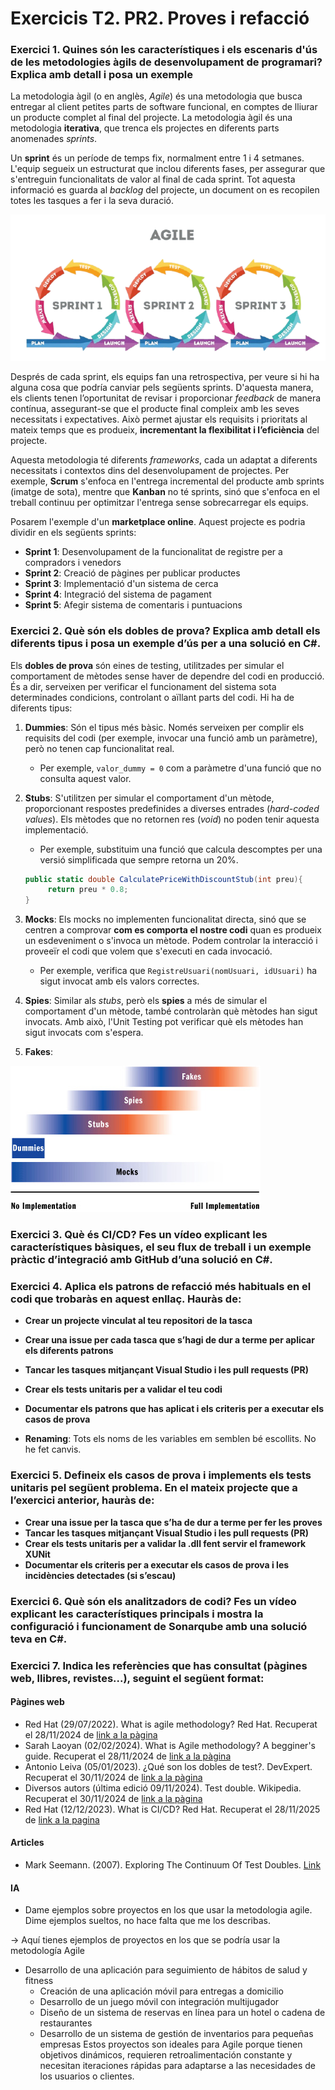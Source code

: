 # Exercicis T2. PR2. Proves i refacció

### Exercici 1. Quines són les característiques i els escenaris d'ús de les metodologies àgils de desenvolupament de programari? Explica amb detall i posa un exemple
La metodologia àgil (o en anglès, _Agile_) és una metodologia que busca entregar al client petites parts de software funcional,
en comptes de lliurar un producte complet al final del projecte. La metodologia àgil és una metodologia **iterativa**, 
que trenca els projectes en diferents parts anomenades _sprints_. 

Un **sprint** és un període de temps fix, normalment entre 1 i 4 setmanes. L'equip segueix un estructurat que inclou diferents
fases, per assegurar que s'entreguin funcionalitats de valor al final de cada sprint. Tot aquesta informació es guarda al _backlog_
del projecte, un document on es recopilen totes les tasques a fer i la seva duració.

![esquemaAgile](../img/ex1/agileMethodology.png)

Després de cada sprint, els equips fan una retrospectiva, per veure si hi ha alguna cosa que podría canviar pels següents sprints. D'aquesta
manera, els clients tenen l’oportunitat de revisar i proporcionar _feedback_ de manera contínua, assegurant-se que el producte
final compleix amb les seves necessitats i expectatives. Això permet ajustar els requisits i prioritats al mateix temps que es produeix, 
**incrementant la flexibilitat i l’eficiència** del projecte.

Aquesta metodologia té diferents _frameworks_, cada un adaptat a diferents necessitats i contextos dins del desenvolupament
de projectes. Per exemple, **Scrum** s'enfoca en l'entrega incremental del producte amb sprints (imatge de sota), mentre
que **Kanban** no té sprints, sinó que s'enfoca en el treball continuu per optimitzar l'entrega sense sobrecarregar els equips.

Posarem l'exemple d'un **marketplace online**. Aquest projecte es podria dividir en els següents sprints:
- **Sprint 1**: Desenvolupament de la funcionalitat de registre per a compradors i venedors
- **Sprint 2**: Creació de pàgines per publicar productes
- **Sprint 3**: Implementació d'un sistema de cerca
- **Sprint 4**: Integració del sistema de pagament
- **Sprint 5**: Afegir sistema de comentaris i puntuacions

### Exercici 2. Què són els dobles de prova? Explica amb detall els diferents tipus i posa un exemple d’ús per a una solució en C#.
Els **dobles de prova** són eines de testing, utilitzades per simular el comportament de mètodes sense haver de
dependre del codi en producció. És a dir, serveixen per verificar el funcionament del sistema sota determinades condicions,
controlant o aïllant parts del codi. Hi ha de diferents tipus:
1. **Dummies**: Són el tipus més bàsic. Només serveixen per complir els requisits del codi (per exemple, invocar una funció
amb un paràmetre), però no tenen cap funcionalitat real.
   - Per exemple, ```valor_dummy = 0``` com a paràmetre d'una funció que no consulta aquest valor.

2. **Stubs**: S'utilitzen per simular el comportament d'un mètode, proporcionant respostes predefinides a diverses
entrades (_hard-coded values_). Els mètodes que no retornen res (_void_) no poden tenir aquesta implementació.
   - Per exemple, substituim una funció que calcula descomptes per una versió simplificada que sempre retorna un 20%.
   
   ```c#
   public static double CalculatePriceWithDiscountStub(int preu){
        return preu * 0.8;
   }
   ```
   
3. **Mocks**: Els mocks no implementen funcionalitat directa, sinó que se centren a comprovar **com es comporta el nostre
codi** quan es produeix un esdeveniment o s'invoca un mètode. Podem controlar la interacció i proveeïr el codi que volem
que s'executi en cada invocació.
   - Per exemple, verifica que ```RegistreUsuari(nomUsuari, idUsuari)``` ha sigut invocat amb els valors correctes.

4. **Spies**: Similar als _stubs_, però els **spies** a més de simular el comportament d'un mètode, també controlaràn
què mètodes han sigut invocats. Amb això, l'Unit Testing pot verificar què els mètodes han sigut invocats com s'espera.

5. **Fakes**:

![esquemaTipusTestDoubles](../img/ex2/tipusTestDoubles.jpg)

### Exercici 3. Què és CI/CD? Fes un vídeo explicant les característiques bàsiques, el seu flux de treball i un exemple pràctic d’integració amb GitHub d’una solució en C#.

### Exercici 4. Aplica els patrons de refacció més habituals en el codi que trobaràs en aquest enllaç. Hauràs de:
- **Crear un projecte vinculat al teu repositori de la tasca**
- **Crear una issue per cada tasca que s’hagi de dur a terme per aplicar els diferents patrons**
- **Tancar les tasques mitjançant Visual Studio i les pull requests (PR)**
- **Crear els tests unitaris per a validar el teu codi**
- **Documentar els patrons que has aplicat i els criteris per a executar els casos de prova**

- **Renaming**: Tots els noms de les variables em semblen bé escollits. No he fet canvis.

### Exercici 5. Defineix els casos de prova i implements els tests unitaris pel següent problema.  En el mateix projecte que a l’exercici anterior, hauràs de:
- **Crear una issue per la tasca que s’ha de dur a terme per fer les proves**
- **Tancar les tasques mitjançant Visual Studio i les pull requests (PR)**
- **Crear els tests unitaris per a validar la .dll fent servir el framework XUNit**
- **Documentar els criteris per a executar els casos de prova i les incidències detectades (si s’escau)**

### Exercici 6. Què són els analitzadors de codi? Fes un vídeo explicant les característiques principals i mostra la configuració i funcionament de Sonarqube amb una solució teva en C#.

### Exercici 7. Indica les referències que has consultat (pàgines web, llibres, revistes...), seguint el següent format:

#### Pàgines web
- Red Hat (29/07/2022). What is agile methodology? Red Hat. Recuperat el 28/11/2024 de [link a la pàgina](https://www.redhat.com/en/topics/devops/what-is-agile-methodology)
- Sarah Laoyan (02/02/2024). What is Agile methodology? A begginer's guide. Recuperat el 28/11/2024 de [link a la pàgina](https://asana.com/resources/agile-methodology)
- Antonio Leiva (05/01/2023). ¿Qué son los dobles de test?. DevExpert. Recuperat el 30/11/2024 de [link a la pàgina](https://devexpert.io/dobles-test)
- Diversos autors (última edició 09/11/2024). Test double. Wikipedia. Recuperat el 30/11/2024 de [link a la pàgina](https://en.wikipedia.org/wiki/Test_double)
- Red Hat (12/12/2023). What is CI/CD? Red Hat. Recuperat el 28/11/2025 de [link a la pagina](https://www.redhat.com/en/topics/devops/what-is-ci-cd)

#### Articles
- Mark Seemann. (2007). Exploring The Continuum Of Test Doubles. [Link](https://learn.microsoft.com/en-us/archive/msdn-magazine/2007/september/unit-testing-exploring-the-continuum-of-test-doubles)

#### IA
- Dame ejemplos sobre proyectos en los que usar la metodologia agile. Dime ejemplos sueltos, no hace falta que me los describas.

-> Aquí tienes ejemplos de proyectos en los que se podría usar la metodología Agile
  - Desarrollo de una aplicación para seguimiento de hábitos de salud y fitness
    - Creación de una aplicación móvil para entregas a domicilio
    - Desarrollo de un juego móvil con integración multijugador
    - Diseño de un sistema de reservas en línea para un hotel o cadena de restaurantes
    - Desarrollo de un sistema de gestión de inventarios para pequeñas empresas
Estos proyectos son ideales para Agile porque tienen objetivos dinámicos, requieren retroalimentación constante y 
necesitan iteraciones rápidas para adaptarse a las necesidades de los usuarios o clientes.